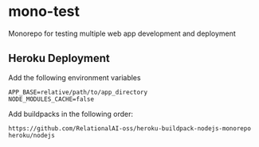 # mono-test
Monorepo for testing multiple web app development and deployment

## Heroku Deployment

Add the following environment variables
```
APP_BASE=relative/path/to/app_directory
NODE_MODULES_CACHE=false
```

Add buildpacks in the following order:
```
https://github.com/RelationalAI-oss/heroku-buildpack-nodejs-monorepo
heroku/nodejs
```
